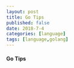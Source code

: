 ```yaml
---
layout: post
title: Go Tips
published: false
date: 2018-7-4
categories: [language]
tags: [language,golang]
---
```


#### Go Tips
